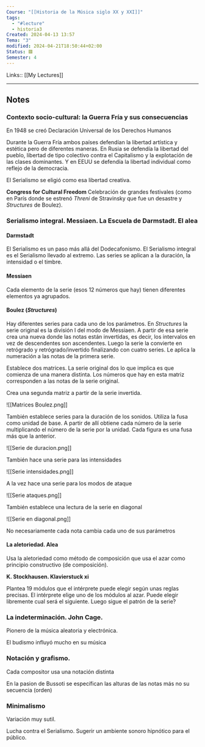 ```yaml
---
Course: "[[Historia de la Música siglo XX y XXI]]"
tags:
  - "#lecture"
  - historia3
Created: 2024-04-13 13:57
Tema: "3"
modified: 2024-04-21T18:50:44+02:00
Status: 🟥
Semester: 4
---
```

Links:: [[My Lectures]]
___

## Notes

### Contexto socio-cultural: la Guerra Fría y sus consecuencias

En 1948 se creó Declaración Universal de los
Derechos Humanos

Durante la Guerra Fría ambos países defendían la libertad artística y estética pero de diferentes maneras. En Rusia se defendía la libertad del pueblo, libertad de tipo colectivo contra el Capitalismo y la explotación de las clases dominantes. Y en EEUU se defendía la libertad individual como reflejo de la democracia.

El Serialismo se eligió como esa libertad creativa.

**Congress for Cultural Freedom**
Celebración de grandes festivales (como en París donde se estrenó *Threni* de Stravinsky que fue un desastre y *Structures* de Boulez).




### Serialismo integral. Messiaen. La Escuela de Darmstadt. El alea

#### Darmstadt

El Serialismo es un paso más allá del Dodecafonismo. El Serialismo integral es el Serialismo llevado al extremo. Las series se aplican a la duración, la intensidad o el timbre.

#### Messiaen
Cada elemento de la serie (esos 12 números que hay) tienen diferentes elementos ya agrupados.

#### Boulez (*Structures*)
Hay diferentes series para cada uno de los parámetros. En *Structures* la serie original es la división I del modo de Messiaen. A partir de esa serie crea una nueva donde las notas están invertidas, es decir, los intervalos en vez de descendentes son ascendentes. Luego la serie la convierte en retrógrado y retrógrado/invertido finalizando con cuatro series. Le aplica la numeración a las notas de la primera serie.

Establece dos matrices. La serie original dos lo que implica es que comienza de una manera distinta. Los números que hay en esta matriz corresponden a las notas de la serie original.

Crea una segunda matriz a partir de la serie invertida.

![[Matrices Boulez.png]]

También establece series para la duración de los sonidos. Utiliza la fusa como unidad de base. A partir de allí obtiene cada número de la serie multiplicando el número de la serie por la unidad. Cada figura es una fusa más que la anterior.

![[Serie de duracion.png]]


También hace una serie para las intensidades

![[Serie intensidades.png]]

A la vez hace una serie para los modos de ataque

![[Serie ataques.png]]

También establece una lectura de la serie en diagonal
 
![[Serie en diagonal.png]]

No necesariamente cada nota cambia cada uno de sus parámetros 

#### La aletoriedad. Alea
Usa la aletoriedad como método de composición que usa el azar como principio constructivo (de composición). 

**K. Stockhausen. Klavierstuck xi**

Plantea 19 módulos que el intérprete puede elegir según unas reglas precisas. El intérprete elige uno de los módulos al azar. Puede elegir libremente cual será el siguiente. Luego sigue el patrón de la serie?

### La indeterminación. John Cage. 

Pionero de la música aleatoria y electrónica.

El budismo influyó mucho en su música

### Notación y grafismo. 

Cada compositor usa una notación distinta

En la pasion de Bussoti se específican las alturas de las notas más no su secuencia (orden)

### Minimalismo

Variación muy sutil. 

Lucha contra el Serialismo. Sugerir un ambiente sonoro hipnótico para el público.


